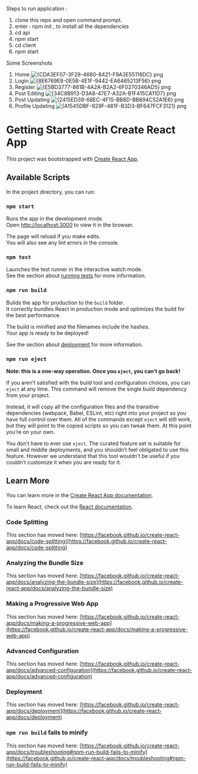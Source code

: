 Steps to run application :
1) clone this repo and open command prompt.
2) enter :  npm init , to install all the dependencies 
3) cd api
4) npm start
5) cd client
6) npm start 

Some Screenshots
1) Home
![{CDA3EF07-3F29-4680-8421-F9A3E55118DC} png](https://user-images.githubusercontent.com/67777638/146758045-2ff3a803-3bea-4052-91ad-170038113c5b.jpg)
3) Login
![{8E6769E8-0E5B-4E1F-9442-EA6465213F56} png](https://user-images.githubusercontent.com/67777638/146758704-d11c3bad-3113-4d7a-9f47-5a0639d1432d.jpg)
4) Register
![{E5BD3777-861B-4A2A-B2A2-6F0270346AD5} png](https://user-images.githubusercontent.com/67777638/146758755-e9c5021c-3c0a-413c-9082-ca0b6cb5af5c.jpg)
5) Post Editing
![{34C8B913-D3A8-47E7-A32A-B1F415CA11D7} png](https://user-images.githubusercontent.com/67777638/146758155-220149e4-3f54-4d2f-a643-848a80bcefeb.jpg)
6) Post Updating
![{2415ED39-68EC-4F15-BB8D-BB894C52A1E6} png](https://user-images.githubusercontent.com/67777638/146758190-c727241a-bce1-4427-a9be-972fab98c24e.jpg)
7) Profile Updating
![{A1545DBF-929F-481F-B3D3-BF647FCF3121} png](https://user-images.githubusercontent.com/67777638/146758222-a2292d8f-5c85-4347-9c97-eebcd23ee784.jpg)







# Getting Started with Create React App

This project was bootstrapped with [Create React App](https://github.com/facebook/create-react-app).

## Available Scripts

In the project directory, you can run:

### `npm start`

Runs the app in the development mode.\
Open [http://localhost:3000](http://localhost:3000) to view it in the browser.

The page will reload if you make edits.\
You will also see any lint errors in the console.

### `npm test`

Launches the test runner in the interactive watch mode.\
See the section about [running tests](https://facebook.github.io/create-react-app/docs/running-tests) for more information.

### `npm run build`

Builds the app for production to the `build` folder.\
It correctly bundles React in production mode and optimizes the build for the best performance.

The build is minified and the filenames include the hashes.\
Your app is ready to be deployed!

See the section about [deployment](https://facebook.github.io/create-react-app/docs/deployment) for more information.

### `npm run eject`

**Note: this is a one-way operation. Once you `eject`, you can’t go back!**

If you aren’t satisfied with the build tool and configuration choices, you can `eject` at any time. This command will remove the single build dependency from your project.

Instead, it will copy all the configuration files and the transitive dependencies (webpack, Babel, ESLint, etc) right into your project so you have full control over them. All of the commands except `eject` will still work, but they will point to the copied scripts so you can tweak them. At this point you’re on your own.

You don’t have to ever use `eject`. The curated feature set is suitable for small and middle deployments, and you shouldn’t feel obligated to use this feature. However we understand that this tool wouldn’t be useful if you couldn’t customize it when you are ready for it.

## Learn More

You can learn more in the [Create React App documentation](https://facebook.github.io/create-react-app/docs/getting-started).

To learn React, check out the [React documentation](https://reactjs.org/).

### Code Splitting

This section has moved here: [https://facebook.github.io/create-react-app/docs/code-splitting](https://facebook.github.io/create-react-app/docs/code-splitting)

### Analyzing the Bundle Size

This section has moved here: [https://facebook.github.io/create-react-app/docs/analyzing-the-bundle-size](https://facebook.github.io/create-react-app/docs/analyzing-the-bundle-size)

### Making a Progressive Web App

This section has moved here: [https://facebook.github.io/create-react-app/docs/making-a-progressive-web-app](https://facebook.github.io/create-react-app/docs/making-a-progressive-web-app)

### Advanced Configuration

This section has moved here: [https://facebook.github.io/create-react-app/docs/advanced-configuration](https://facebook.github.io/create-react-app/docs/advanced-configuration)

### Deployment

This section has moved here: [https://facebook.github.io/create-react-app/docs/deployment](https://facebook.github.io/create-react-app/docs/deployment)

### `npm run build` fails to minify

This section has moved here: [https://facebook.github.io/create-react-app/docs/troubleshooting#npm-run-build-fails-to-minify](https://facebook.github.io/create-react-app/docs/troubleshooting#npm-run-build-fails-to-minify)
